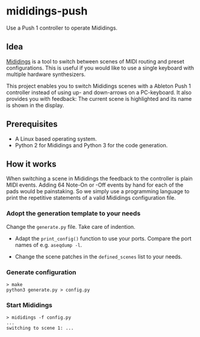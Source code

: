 # mididings-push
Use a Push 1 controller to operate Mididings.

## Idea

[Mididings](http://das.nasophon.de/mididings/) is a tool to switch
between scenes of MIDI routing and preset configurations. This is
useful if you would like to use a single keyboard with multiple
hardware synthesizers.

This project enables you to switch Mididings scenes with a Ableton
Push 1 controller instead of using up- and down-arrows on a
PC-keyboard. It also provides you with feedback: The current scene is
highlighted and its name is shown in the display.

## Prerequisites

* A Linux based operating system.
* Python 2 for Mididings and Python 3 for the code generation.

## How it works

When switching a scene in Mididings the feedback to the controller is
plain MIDI events. Adding 64 Note-On or -Off events by hand for each
of the pads would be painstaking. So we simply use a programming
language to print the repetitive statements of a valid Mididings
configuration file.

### Adopt the generation template to your needs

Change the `generate.py` file. Take care of indention.

* Adapt the `print_config()` function to use your ports. Compare the
  port names of e.g. `aseqdump -l`.

* Change the scene patches in the `defined_scenes` list to your needs.

### Generate configuration

```
> make
python3 generate.py > config.py
```

### Start Mididings

```
> mididings -f config.py
...
switching to scene 1: ...
```
